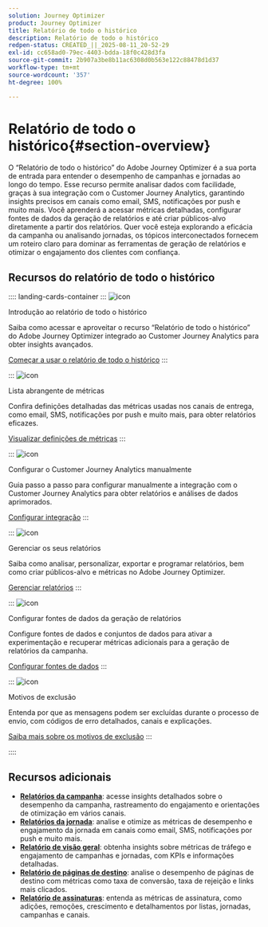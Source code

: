 ```yaml
---
solution: Journey Optimizer
product: Journey Optimizer
title: Relatório de todo o histórico
description: Relatório de todo o histórico
redpen-status: CREATED_||_2025-08-11_20-52-29
exl-id: cc658ad0-79ec-4403-bdda-18f0c428d3fa
source-git-commit: 2b907a3be8b11ac6308d0b563e122c88478d1d37
workflow-type: tm+mt
source-wordcount: '357'
ht-degree: 100%

---
```


# Relatório de todo o histórico{#section-overview}

O “Relatório de todo o histórico” do Adobe Journey Optimizer é a sua porta de entrada para entender o desempenho de campanhas e jornadas ao longo do tempo. Esse recurso permite analisar dados com facilidade, graças à sua integração com o Customer Journey Analytics, garantindo insights precisos em canais como email, SMS, notificações por push e muito mais. Você aprenderá a acessar métricas detalhadas, configurar fontes de dados da geração de relatórios e até criar públicos-alvo diretamente a partir dos relatórios. Quer você esteja explorando a eficácia da campanha ou analisando jornadas, os tópicos interconectados fornecem um roteiro claro para dominar as ferramentas de geração de relatórios e otimizar o engajamento dos clientes com confiança.

## Recursos do relatório de todo o histórico

:::: landing-cards-container
:::
![icon](https://cdn.experienceleague.adobe.com/icons/circle-play.svg)

Introdução ao relatório de todo o histórico

Saiba como acessar e aproveitar o recurso “Relatório de todo o histórico” do Adobe Journey Optimizer integrado ao Customer Journey Analytics para obter insights avançados.

[Começar a usar o relatório de todo o histórico](../using/reports/report-gs-cja.md)
:::

:::
![icon](https://cdn.experienceleague.adobe.com/icons/chart-line.svg)

Lista abrangente de métricas

Confira definições detalhadas das métricas usadas nos canais de entrega, como email, SMS, notificações por push e muito mais, para obter relatórios eficazes.

[Visualizar definições de métricas](../using/reports/global-report-components-cja.md)
:::

:::
![icon](https://cdn.experienceleague.adobe.com/icons/gear.svg)

Configurar o Customer Journey Analytics manualmente

Guia passo a passo para configurar manualmente a integração com o Customer Journey Analytics para obter relatórios e análises de dados aprimorados.

[Configurar integração](../using/reports/cja-ajo.md)
:::

:::
![icon](https://cdn.experienceleague.adobe.com/icons/list-check.svg)

Gerenciar os seus relatórios

Saiba como analisar, personalizar, exportar e programar relatórios, bem como criar públicos-alvo e métricas no Adobe Journey Optimizer.

[Gerenciar relatórios](../using/reports/report-cja-manage.md)
:::

:::
![icon](https://cdn.experienceleague.adobe.com/icons/puzzle-piece.svg)

Configurar fontes de dados da geração de relatórios

Configure fontes de dados e conjuntos de dados para ativar a experimentação e recuperar métricas adicionais para a geração de relatórios da campanha.

[Configurar fontes de dados](../using/reports/reporting-configuration.md)
:::

:::
![icon](https://cdn.experienceleague.adobe.com/icons/shield-halved.svg)

Motivos de exclusão

Entenda por que as mensagens podem ser excluídas durante o processo de envio, com códigos de erro detalhados, canais e explicações.

[Saiba mais sobre os motivos de exclusão](../using/reports/exclusion-list.md)
:::

::::


## Recursos adicionais

- **[Relatórios da campanha](campaign-reporting-landing-page.md)**: acesse insights detalhados sobre o desempenho da campanha, rastreamento do engajamento e orientações de otimização em vários canais.
- **[Relatórios da jornada](journey-reporting-landing-page.md)**: analise e otimize as métricas de desempenho e engajamento da jornada em canais como email, SMS, notificações por push e muito mais.
- **[Relatório de visão geral](../using/reports/channel-report-cja.md)**: obtenha insights sobre métricas de tráfego e engajamento de campanhas e jornadas, com KPIs e informações detalhadas.
- **[Relatório de páginas de destino](../using/reports/lp-report-global-cja.md)**: analise o desempenho de páginas de destino com métricas como taxa de conversão, taxa de rejeição e links mais clicados.
- **[Relatório de assinaturas](../using/reports/subscription-report-global-cja.md)**: entenda as métricas de assinatura, como adições, remoções, crescimento e detalhamentos por listas, jornadas, campanhas e canais.
